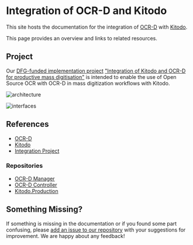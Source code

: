 # Integration of OCR-D and Kitodo

This site hosts the documentation for the integration of [OCR-D](https://ocr-d.de) with [Kitodo](https://www.kitodo.org).

 This page provides an overview and links to related resources.

## Project

Our [DFG-funded implementation project](https://ocr-d.de/en/phase3) 
["Integration of Kitodo and OCR-D for productive mass digitisation"](https://ocr-d.de/en/phase3#integration-of-kitodo-and-ocr-d-for-productive-mass-digitisation)
is intended to enable the use of Open Source OCR with OCR-D in mass digitization workflows with Kitodo.

![architecture](https://user-images.githubusercontent.com/38561704/204787229-ad83732b-39b1-4028-9439-7a22c92f0065.png)

![interfaces](https://user-images.githubusercontent.com/38561704/204881734-ab452c92-6519-4902-abc1-d405fee9a843.png)


## References

- [OCR-D](https://ocr-d.de/)
- [Kitodo](https://www.kitodo.org/)
- [Integration Project](https://ocr-d.de/en/phase3#integration-of-kitodo-and-ocr-d-for-productive-mass-digitisation)

### Repositories
- [OCR-D Manager](https://github.com/slub/ocrd_manager)
- [OCR-D Controller](https://github.com/slub/ocrd_controller)
- [Kitodo.Production](https://github.com/slub/kitodo-production-docker)

## Something Missing?

If something is missing in the documentation or if you found some part confusing, please [add an issue to our repository](https://github.com/slub/ocrd_kitodo/issues) with your suggestions for improvement. We are happy about any feedback!

